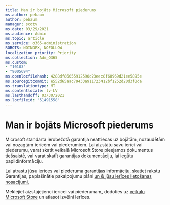 ```yaml
---
title: Man ir bojāts Microsoft piederums
ms.author: pebaum
author: pebaum
manager: scotv
ms.date: 03/29/2021
ms.audience: Admin
ms.topic: article
ms.service: o365-administration
ROBOTS: NOINDEX, NOFOLLOW
localization_priority: Priority
ms.collection: Adm_O365
ms.custom:
- "10103"
- "9005694"
ms.openlocfilehash: 4288df86055912590d23eec8f68969d21ee5895e
ms.sourcegitcommit: e552d65aac79433a911723412bf1252d20d3f0da
ms.translationtype: MT
ms.contentlocale: lv-LV
ms.lasthandoff: 03/30/2021
ms.locfileid: "51491558"
---
```

# <a name="i-have-a-damaged-microsoft-accessory"></a>Man ir bojāts Microsoft piederums

Microsoft standarta ierobežotā garantija neattiecas uz bojātām, nozaudētām vai nozagtām ierīcēm vai piederumiem. Lai aizstātu savu ierīci vai piederumu, varat skatīt veikalā Microsoft Store pieejamos dokumentus tiešsaistē, vai varat skatīt garantijas dokumentāciju, lai iegūtu papildinformāciju.

Lai atrastu jūsu ierīces vai piederuma garantijas informāciju, skatiet rakstu Garantijas, paplašinātie pakalpojumu plāni [un & jūsu ierīces lietošanas nosacījumi.](https://support.microsoft.com/topic/warranties-extended-service-plans-and-terms-conditions-for-your-device-eedf7a23-84a7-1a47-480b-0e10503eedf5)

Meklējiet aizstājējierīci ierīcei vai piederumam, dodoties uz [veikalu Microsoft Store](https://www.microsoft.com/) un atlasot izvēlni Ierīces.